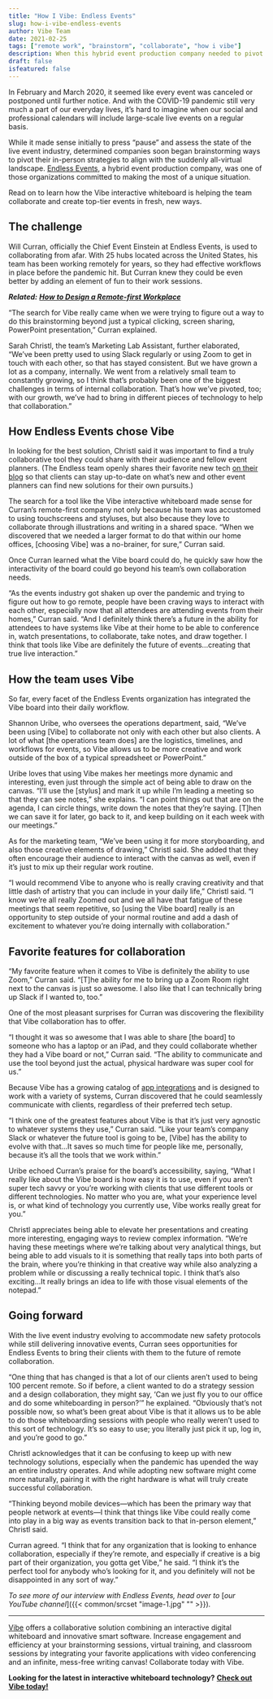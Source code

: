 ```yaml
---
title: "How I Vibe: Endless Events"
slug: how-i-vibe-endless-events
author: Vibe Team
date: 2021-02-25
tags: ["remote work", "brainstorm", "collaborate", "how i vibe"]
description: When this hybrid event production company needed to pivot their business, the Vibe interactive whiteboard made the transition seamless and their remote collaboration better than ever.
draft: false
isfeatured: false
---
```




In February and March 2020, it seemed like every event was canceled or postponed until further notice. And with the COVID-19 pandemic still very much a part of our everyday lives, it’s hard to imagine when our social and professional calendars will include large-scale live events on a regular basis.

While it made sense initially to press “pause” and assess the state of the live event industry, determined companies soon began brainstorming ways to pivot their in-person strategies to align with the suddenly all-virtual landscape. [Endless Events](https://helloendless.com/), a hybrid event production company, was one of those organizations committed to making the most of a unique situation.

Read on to learn how the Vibe interactive whiteboard is helping the team collaborate and create top-tier events in fresh, new ways.


## The challenge

Will Curran, officially the Chief Event Einstein at Endless Events, is used to collaborating from afar. With 25 hubs located across the United States, his team has been working remotely for years, so they had effective workflows in place before the pandemic hit. But Curran knew they could be even better by adding an element of fun to their work sessions.

***Related:*** [***How to Design a Remote-first Workplace***](https://vibe.us/blog/how-to-design-a-remote-first-workplace/)

“The search for Vibe really came when we were trying to figure out a way to do this brainstorming beyond just a typical clicking, screen sharing, PowerPoint presentation,” Curran explained. 

Sarah Christl, the team’s Marketing Lab Assistant, further elaborated, “We’ve been pretty used to using Slack regularly or using Zoom to get in touch with each other, so that has stayed consistent. But we have grown a lot as a company, internally. We went from a relatively small team to constantly growing, so I think that’s probably been one of the biggest challenges in terms of internal collaboration. That’s how we’ve pivoted, too; with our growth, we’ve had to bring in different pieces of technology to help that collaboration.”


## How Endless Events chose Vibe

In looking for the best solution, Christl said it was important to find a truly collaborative tool they could share with their audience and fellow event planners. (The Endless team openly shares their favorite new tech [on their blog](https://helloendless.com/blog/) so that clients can stay up-to-date on what’s new and other event planners can find new solutions for their own pursuits.)

The search for a tool like the Vibe interactive whiteboard made sense for Curran’s remote-first company not only because his team was accustomed to using touchscreens and styluses, but also because they love to collaborate through illustrations and writing in a shared space. “When we discovered that we needed a larger format to do that within our home offices, [choosing Vibe] was a no-brainer, for sure,” Curran said.

Once Curran learned what the Vibe board could do, he quickly saw how the interactivity of the board could go beyond his team’s own collaboration needs.

“As the events industry got shaken up over the pandemic and trying to figure out how to go remote, people have been craving ways to interact with each other, especially now that all attendees are attending events from their homes,” Curran said. “And I definitely think there’s a future in the ability for attendees to have systems like Vibe at their home to be able to conference in, watch presentations, to collaborate, take notes, and draw together. I think that tools like Vibe are definitely the future of events...creating that true live interaction.”


## How the team uses Vibe

So far, every facet of the Endless Events organization has integrated the Vibe board into their daily workflow.

Shannon Uribe, who oversees the operations department, said, “We’ve been using [Vibe] to collaborate not only with each other but also clients. A lot of what [the operations team does] are the logistics, timelines, and workflows for events, so Vibe allows us to be more creative and work outside of the box of a typical spreadsheet or PowerPoint.”

Uribe loves that using Vibe makes her meetings more dynamic and interesting, even just through the simple act of being able to draw on the canvas. “I’ll use the [stylus] and mark it up while I’m leading a meeting so that they can see notes,” she explains. “I can point things out that are on the agenda, I can circle things, write down the notes that they’re saying. [T]hen we can save it for later, go back to it, and keep building on it each week with our meetings.”

As for the marketing team, “We’ve been using it for more storyboarding, and also those creative elements of drawing,” Christl said. She added that they often encourage their audience to interact with the canvas as well, even if it’s just to mix up their regular work routine.

“I would recommend Vibe to anyone who is really craving creativity and that little dash of artistry that you can include in your daily life,” Christl said. “I know we’re all really Zoomed out and we all have that fatigue of these meetings that seem repetitive, so [using the Vibe board] really is an opportunity to step outside of your normal routine and add a dash of excitement to whatever you’re doing internally with collaboration.”


## Favorite features for collaboration

“My favorite feature when it comes to Vibe is definitely the ability to use Zoom,” Curran said. “[T]he ability for me to bring up a Zoom Room right next to the canvas is just so awesome. I also like that I can technically bring up Slack if I wanted to, too.”

One of the most pleasant surprises for Curran was discovering the flexibility that Vibe collaboration has to offer.

“I thought it was so awesome that I was able to share [the board] to someone who has a laptop or an iPad, and they could collaborate whether they had a Vibe board or not,” Curran said. “The ability to communicate and use the tool beyond just the actual, physical hardware was super cool for us.”

Because Vibe has a growing catalog of [app integrations](https://vibe.us/android-app-store/) and is designed to work with a variety of systems, Curran discovered that he could seamlessly communicate with clients, regardless of their preferred tech setup.

“I think one of the greatest features about Vibe is that it’s just very agnostic to whatever systems they use,” Curran said. “Like your team’s company Slack or whatever the future tool is going to be, [Vibe] has the ability to evolve with that...It saves so much time for people like me, personally, because it’s all the tools that we work within.”

Uribe echoed Curran’s praise for the board’s accessibility, saying, “What I really like about the Vibe board is how easy it is to use, even if you aren’t super tech savvy or you’re working with clients that use different tools or different technologies. No matter who you are, what your experience level is, or what kind of technology you currently use, Vibe works really great for you.”

Christl appreciates being able to elevate her presentations and creating more interesting, engaging ways to review complex information. “We’re having these meetings where we’re talking about very analytical things, but being able to add visuals to it is something that really taps into both parts of the brain, where you’re thinking in that creative way while also analyzing a problem while or discussing a really technical topic. I think that’s also exciting...It really brings an idea to life with those visual elements of the notepad.”


## Going forward

With the live event industry evolving to accommodate new safety protocols while still delivering innovative events, Curran sees opportunities for Endless Events to bring their clients with them to the future of remote collaboration.
 
“One thing that has changed is that a lot of our clients aren’t used to being 100 percent remote. So if before, a client wanted to do a strategy session and a design collaboration, they might say, ‘Can we just fly you to our office and do some whiteboarding in person?’” he explained. “Obviously that’s not possible now, so what’s been great about Vibe is that it allows us to be able to do those whiteboarding sessions with people who really weren’t used to this sort of technology. It’s so easy to use; you literally just pick it up, log in, and you’re good to go.”

Christl acknowledges that it can be confusing to keep up with new technology solutions, especially when the pandemic has upended the way an entire industry operates. And while adopting new software might come more naturally, pairing it with the right hardware is what will truly create successful collaboration.

“Thinking beyond mobile devices—which has been the primary way that people network at events—I think that things like Vibe could really come into play in a big way as events transition back to that in-person element,” Christl said.

Curran agreed. “I think that for any organization that is looking to enhance collaboration, especially if they’re remote, and especially if creative is a big part of their organization, you gotta get Vibe,” he said. “I think it’s the perfect tool for anybody who’s looking for it, and you definitely will not be disappointed in any sort of way.”


*To see more of our interview with Endless Events, head over to* [*our YouTube channel*]({{< common/srcset "image-1.jpg" "" >}})*.*


----------

[Vibe](https://vibe.us/) offers a collaborative solution combining an interactive digital whiteboard and innovative smart software. Increase engagement and efficiency at your brainstorming sessions, virtual training, and classroom sessions by integrating your favorite applications with video conferencing and an infinite, mess-free writing canvas! Collaborate today with Vibe.

**Looking for the latest in interactive whiteboard technology?** [**Check out Vibe today!**](https://vibe.us/order/)
